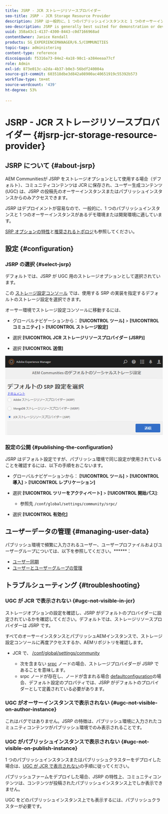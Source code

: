 ```yaml
---
title: JSRP - JCR ストレージリソースプロバイダー
seo-title: JSRP - JCR Storage Resource Provider
description: JSRP は一般的に、1 つのパブリッシュインスタンスと 1 つのオーサーインスタンスがあるデモ環境または開発環境に適しています
seo-description: JSRP is generally best suited for demonstration or development environments of one publish instance and one author instance
uuid: 358a43c1-4137-4300-8443-c0d7166968ad
contentOwner: Janice Kendall
products: SG_EXPERIENCEMANAGER/6.5/COMMUNITIES
topic-tags: administering
content-type: reference
discoiquuid: f5316a73-84e2-4a18-98c1-a384eeaa77cf
role: Admin
exl-id: 873e013c-a2da-4b37-b0e3-56bdf240004a
source-git-commit: 603518dbe3d842a08900ac40651919c55392b573
workflow-type: tm+mt
source-wordcount: '439'
ht-degree: 53%

---
```


# JSRP - JCR ストレージリソースプロバイダー {#jsrp-jcr-storage-resource-provider}

## JSRP について {#about-jsrp}

AEM Communitiesが JSRP をストレージオプションとして使用する場合（デフォルト）、コミュニティコンテンツは JCR に保存され、ユーザー生成コンテンツ (UGC) は、JSRP の投稿先のオーサーインスタンスまたはパブリッシュインスタンスからのみアクセスできます。

JSRP はデプロイメントが容易なので、一般的に、1 つのパブリッシュインスタンスと 1 つのオーサーインスタンスがあるデモ環境または開発環境に適しています。

[SRP オプションの特性](working-with-srp.md#characteristics-of-srp-options)と[推奨されるトポロジ](topologies.md)も参照してください。

## 設定 {#configuration}

### JSRP の選択 {#select-jsrp}

デフォルトでは、JSRP が UGC 用のストレージオプションとして選択されています。

この [ストレージ設定コンソール](srp-config.md) では、使用する SRP の実装を指定するデフォルトのストレージ設定を選択できます。

オーサー環境でストレージ設定コンソールに移動するには、

* グローバルナビゲーションから： **[!UICONTROL ツール]** > **[!UICONTROL コミュニティ]** > **[!UICONTROL ストレージ設定]**

* 選択 **[!UICONTROL JCR ストレージリソースプロバイダー (JSRP)]**

* 選択 **[!UICONTROL 送信]**

![jsrp-configuration](assets/jsrp-configuration.png)

### 設定の公開 {#publishing-the-configuration}

JSRP はデフォルト設定ですが、パブリッシュ環境で同じ設定が使用されていることを確認するには、以下の手順をおこないます。

* グローバルナビゲーションから： **[!UICONTROL ツール]** > **[!UICONTROL 導入]** > **[!UICONTROL レプリケーション]**
* 選択 **[!UICONTROL ツリーをアクティベート]** > **[!UICONTROL 開始パス]**:

   * 参照先 `/conf/global/settings/community/srpc/`

* 選択 **[!UICONTROL 有効化]**

## ユーザーデータの管理 {#managing-user-data}

パブリッシュ環境で頻繁に入力されるユーザー、ユーザープロファイルおよびユーザーグループについては、以下を参照してください。******：

* [ユーザー同期](sync.md)
* [ユーザーとユーザーグループの管理](users.md)

## トラブルシューティング {#troubleshooting}

### UGC が JCR で表示されない {#ugc-not-visible-in-jcr}

ストレージオプションの設定を確認し、JSRP がデフォルトのプロバイダーに設定されているかを確認してください。デフォルトでは、ストレージリソースプロバイダーは JSRP です。

すべてのオーサーインスタンスとパブリッシュAEMインスタンスで、ストレージ設定コンソールに再度アクセスするか、AEMリポジトリを確認します。

* JCR で、 [/conf/global/settings/community](http://localhost:4502/crx/de/index.jsp#/conf/global/settings/community)

   * 次を含まない [srpc](http://localhost:4502/crx/de/index.jsp#/conf/global/settings/community/srpc) ノードの場合、ストレージプロバイダーが JSRP であることを意味します。
   * srpc ノードが存在し、ノードが含まれる場合 [defaultconfiguration](http://localhost:4502/crx/de/index.jsp#/conf/global/settings/community/srpc/defaultconfiguration)の場合、デフォルト設定のプロパティでは、JSRP がデフォルトのプロバイダーとして定義されている必要があります。

### UGC がオーサーインスタンスで表示されない {#ugc-not-visible-on-author-instance}

これはバグではありません。JSRP の特徴は、パブリッシュ環境に入力されたコミュニティコンテンツがパブリッシュ環境でのみ表示されることです。

### UGC がパブリッシュインスタンスで表示されない {#ugc-not-visible-on-publish-instance}

1 つのパブリッシュインスタンスまたはパブリッシュクラスターをデプロイした場合は、[UGC が JCR で表示されない](#ugc-not-visible-in-jcr)の手順に従ってください。

パブリッシュファームをデプロイした場合、JSRP の特性上、コミュニティコンテンツは、コンテンツが投稿されたパブリッシュインスタンス上でしか表示できません。

UGC をどのパブリッシュインスタンス上でも表示するには、パブリッシュクラスターが必要です。
